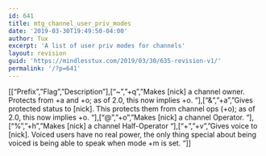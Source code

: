 ```yaml
---
id: 641
title: mtg_channel_user_priv_modes
date: '2019-03-30T19:49:50-04:00'
author: Tux
excerpt: 'A list of user priv modes for channels'
layout: revision
guid: 'https://mindlesstux.com/2019/03/30/635-revision-v1/'
permalink: '/?p=641'
---
```


\[\[“Prefix”,”Flag”,”Description”\],\[“~”,”+q”,”Makes \[nick\] a channel owner. Protects from +a and +o; as of 2.0, this now implies +o. “\],\[“&amp;”,”+a”,”Gives protected status to \[nick\]. This protects them from channel ops (+o); as of 2.0, this now implies +o. “\],\[“@”,”+o”,”Makes \[nick\] a channel Operator. “\],\[“%”,”+h”,”Makes \[nick\] a channel Half-Operator “\],\[“+”,”+v”,”Gives voice to \[nick\]. Voiced users have no real power, the only thing special about being voiced is being able to speak when mode +m is set. “\]\]